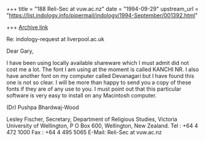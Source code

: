 +++
title = "188 Reli-Sec at vuw.ac.nz"
date = "1994-09-29"
upstream_url = "https://list.indology.info/pipermail/indology/1994-September/001392.html"

+++
[Archive link](https://list.indology.info/pipermail/indology/1994-September/001392.html)

Re: indology-request at liverpool.ac.uk

Dear Gary, 

I have been using locally available shareware which I must admit did not 
cost me a lot. The font I am using at the moment is called  KANCHI NR. I 
also have another font on my computer called Devanagari but I have found 
this one is not so clear. I will be more than happy to send you a copy of 
these fonts if they are of any use to you.
I must point out that this particular software is very easy to install on 
any Macintosh computer.

(Dr) Pushpa Bhardwaj-Wood

Lesley Fischer,
Secretary,
Department of Religious Studies,
Victoria University of Wellington,
P O Box 600,
Wellington,  New Zealand.
Tel : +64 4 472 1000
Fax : +64 4 495 5065
E-Mail: Reli-Sec at vuw.ac.nz






